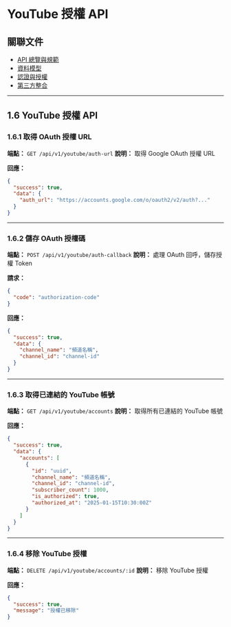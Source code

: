 # YouTube 授權 API

## 關聯文件
- [API 總覽與規範](./overview.md)
- [資料模型](./database.md)
- [認證與授權](./auth.md)
- [第三方整合](./integrations.md)

---

## 1.6 YouTube 授權 API

### 1.6.1 取得 OAuth 授權 URL

**端點：** `GET /api/v1/youtube/auth-url`
**說明：** 取得 Google OAuth 授權 URL

**回應：**
```json
{
  "success": true,
  "data": {
    "auth_url": "https://accounts.google.com/o/oauth2/v2/auth?..."
  }
}
```

---

### 1.6.2 儲存 OAuth 授權碼

**端點：** `POST /api/v1/youtube/auth-callback`
**說明：** 處理 OAuth 回呼，儲存授權 Token

**請求：**
```json
{
  "code": "authorization-code"
}
```

**回應：**
```json
{
  "success": true,
  "data": {
    "channel_name": "頻道名稱",
    "channel_id": "channel-id"
  }
}
```

---

### 1.6.3 取得已連結的 YouTube 帳號

**端點：** `GET /api/v1/youtube/accounts`
**說明：** 取得所有已連結的 YouTube 帳號

**回應：**
```json
{
  "success": true,
  "data": {
    "accounts": [
      {
        "id": "uuid",
        "channel_name": "頻道名稱",
        "channel_id": "channel-id",
        "subscriber_count": 1000,
        "is_authorized": true,
        "authorized_at": "2025-01-15T10:30:00Z"
      }
    ]
  }
}
```

---

### 1.6.4 移除 YouTube 授權

**端點：** `DELETE /api/v1/youtube/accounts/:id`
**說明：** 移除 YouTube 授權

**回應：**
```json
{
  "success": true,
  "message": "授權已移除"
}
```
